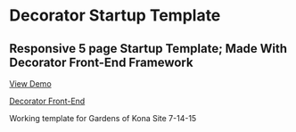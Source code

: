 Decorator Startup Template
=========

Responsive 5 page Startup Template; Made With Decorator Front-End Framework
----------


[View Demo](http://start.codable.org) 

[Decorator Front-End](http://decorator.codable.org) 


 Working template for Gardens of Kona Site   7-14-15

 
